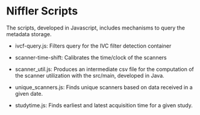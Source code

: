 # Niffler Scripts

The scripts, developed in Javascript, includes mechanisms to query the metadata storage.

* ivcf-query.js: Filters query for the IVC filter detection container

* scanner-time-shift:	Calibrates the time/clock of the scanners

* scanner_util.js: Produces an intermediate csv file for the computation of the scanner utilization with the src/main, developed in Java.

* unique_scanners.js: Finds unique scanners based on data received in a given date.
 
* studytime.js: Finds earliest and latest acquisition time for a given study.
